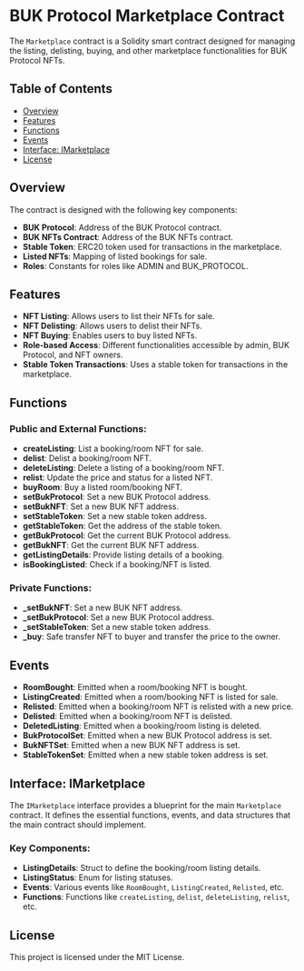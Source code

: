 # BUK Protocol Marketplace Contract

The `Marketplace` contract is a Solidity smart contract designed for managing the listing, delisting, buying, and other marketplace functionalities for BUK Protocol NFTs.

## Table of Contents

- [Overview](#overview)
- [Features](#features)
- [Functions](#functions)
- [Events](#events)
- [Interface: IMarketplace](#interface-imarketplace)
- [License](#license)

## Overview

The contract is designed with the following key components:

- **BUK Protocol**: Address of the BUK Protocol contract.
- **BUK NFTs Contract**: Address of the BUK NFTs contract.
- **Stable Token**: ERC20 token used for transactions in the marketplace.
- **Listed NFTs**: Mapping of listed bookings for sale.
- **Roles**: Constants for roles like ADMIN and BUK_PROTOCOL.

## Features

- **NFT Listing**: Allows users to list their NFTs for sale.
- **NFT Delisting**: Allows users to delist their NFTs.
- **NFT Buying**: Enables users to buy listed NFTs.
- **Role-based Access**: Different functionalities accessible by admin, BUK Protocol, and NFT owners.
- **Stable Token Transactions**: Uses a stable token for transactions in the marketplace.

## Functions

### Public and External Functions:

- **createListing**: List a booking/room NFT for sale.
- **delist**: Delist a booking/room NFT.
- **deleteListing**: Delete a listing of a booking/room NFT.
- **relist**: Update the price and status for a listed NFT.
- **buyRoom**: Buy a listed room/booking NFT.
- **setBukProtocol**: Set a new BUK Protocol address.
- **setBukNFT**: Set a new BUK NFT address.
- **setStableToken**: Set a new stable token address.
- **getStableToken**: Get the address of the stable token.
- **getBukProtocol**: Get the current BUK Protocol address.
- **getBukNFT**: Get the current BUK NFT address.
- **getListingDetails**: Provide listing details of a booking.
- **isBookingListed**: Check if a booking/NFT is listed.

### Private Functions:

- **\_setBukNFT**: Set a new BUK NFT address.
- **\_setBukProtocol**: Set a new BUK Protocol address.
- **\_setStableToken**: Set a new stable token address.
- **\_buy**: Safe transfer NFT to buyer and transfer the price to the owner.

## Events

- **RoomBought**: Emitted when a room/booking NFT is bought.
- **ListingCreated**: Emitted when a room/booking NFT is listed for sale.
- **Relisted**: Emitted when a booking/room NFT is relisted with a new price.
- **Delisted**: Emitted when a booking/room NFT is delisted.
- **DeletedListing**: Emitted when a booking/room listing is deleted.
- **BukProtocolSet**: Emitted when a new BUK Protocol address is set.
- **BukNFTSet**: Emitted when a new BUK NFT address is set.
- **StableTokenSet**: Emitted when a new stable token address is set.

## Interface: IMarketplace

The `IMarketplace` interface provides a blueprint for the main `Marketplace` contract. It defines the essential functions, events, and data structures that the main contract should implement.

### Key Components:

- **ListingDetails**: Struct to define the booking/room listing details.
- **ListingStatus**: Enum for listing statuses.
- **Events**: Various events like `RoomBought`, `ListingCreated`, `Relisted`, etc.
- **Functions**: Functions like `createListing`, `delist`, `deleteListing`, `relist`, etc.

## License

This project is licensed under the MIT License.
